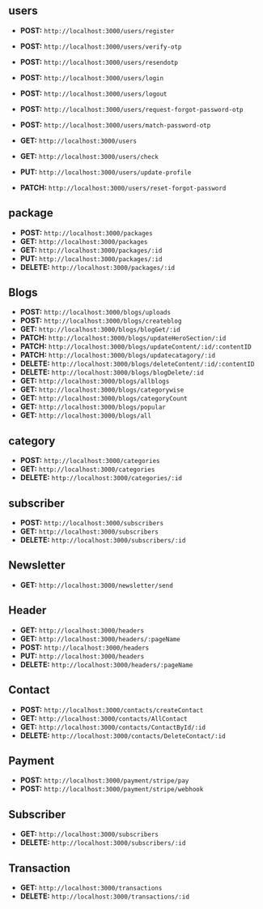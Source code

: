 ## users
- **POST:** `http://localhost:3000/users/register`  
- **POST:** `http://localhost:3000/users/verify-otp`  
- **POST:** `http://localhost:3000/users/resendotp`  
- **POST:** `http://localhost:3000/users/login`  
- **POST:** `http://localhost:3000/users/logout`  
- **POST:** `http://localhost:3000/users/request-forgot-password-otp`  
- **POST:** `http://localhost:3000/users/match-password-otp`  

- **GET:** `http://localhost:3000/users`  
- **GET:** `http://localhost:3000/users/check`  

- **PUT:** `http://localhost:3000/users/update-profile`  
- **PATCH:** `http://localhost:3000/users/reset-forgot-password`  


## package
- **POST:** `http://localhost:3000/packages`  
- **GET:** `http://localhost:3000/packages`  
- **GET:** `http://localhost:3000/packages/:id`  
- **PUT:** `http://localhost:3000/packages/:id`  
- **DELETE:** `http://localhost:3000/packages/:id`  



## Blogs
- **POST:** `http://localhost:3000/blogs/uploads`  
- **POST:** `http://localhost:3000/blogs/createblog`  
- **GET:** `http://localhost:3000/blogs/blogGet/:id`  
- **PATCH:** `http://localhost:3000/blogs/updateHeroSection/:id`  
- **PATCH:** `http://localhost:3000/blogs/updateContent/:id/:contentID`  
- **PATCH:** `http://localhost:3000/blogs/updatecatagory/:id`  
- **DELETE:** `http://localhost:3000/blogs/deleteContent/:id/:contentID`  
- **DELETE:** `http://localhost:3000/blogs/blogDelete/:id`  
- **GET:** `http://localhost:3000/blogs/allblogs`  
- **GET:** `http://localhost:3000/blogs/categorywise`  
- **GET:** `http://localhost:3000/blogs/categoryCount`  
- **GET:** `http://localhost:3000/blogs/popular`  
- **GET:** `http://localhost:3000/blogs/all`  


## category
- **POST:** `http://localhost:3000/categories`  
- **GET:** `http://localhost:3000/categories`  
- **DELETE:** `http://localhost:3000/categories/:id`  

## subscriber
- **POST:** `http://localhost:3000/subscribers`  
- **GET:** `http://localhost:3000/subscribers`  
- **DELETE:** `http://localhost:3000/subscribers/:id`  

## Newsletter
- **GET:** `http://localhost:3000/newsletter/send`  

## Header
- **GET:** `http://localhost:3000/headers`  
- **GET:** `http://localhost:3000/headers/:pageName`  
- **POST:** `http://localhost:3000/headers`  
- **PUT:** `http://localhost:3000/headers`  
- **DELETE:** `http://localhost:3000/headers/:pageName`  

## Contact
- **POST:** `http://localhost:3000/contacts/createContact`  
- **GET:** `http://localhost:3000/contacts/AllContact`  
- **GET:** `http://localhost:3000/contacts/ContactById/:id`  
- **DELETE:** `http://localhost:3000/contacts/DeleteContact/:id`  

## Payment
- **POST:** `http://localhost:3000/payment/stripe/pay`  
- **POST:** `http://localhost:3000/payment/stripe/webhook`  


## Subscriber
- **GET:** `http://localhost:3000/subscribers`  
- **DELETE:** `http://localhost:3000/subscribers/:id`  

## Transaction
- **GET:** `http://localhost:3000/transactions`  
- **DELETE:** `http://localhost:3000/transactions/:id`  
